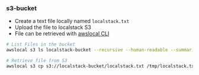 ### s3-bucket 
- Create a text file locally named `localstack.txt`
- Upload the file to localstack S3
- File can be retrieved with [awslocal CLI](https://github.com/localstack/awscli-local) 

```bash
# List Files in the bucket 
awslocal s3 ls localstack-bucket --recursive --human-readable --summarize

# Retrieve file from S3
awslocal s3 cp s3://localstack-bucket/localstack.txt /tmp/localstack.txt
```
